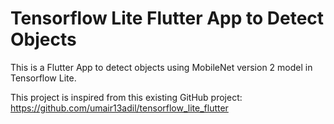 # Tensorflow Lite Flutter App to Detect Objects

This is a Flutter App to detect objects using MobileNet version 2 model in Tensorflow Lite.

This project is inspired from this existing GitHub project: https://github.com/umair13adil/tensorflow_lite_flutter
